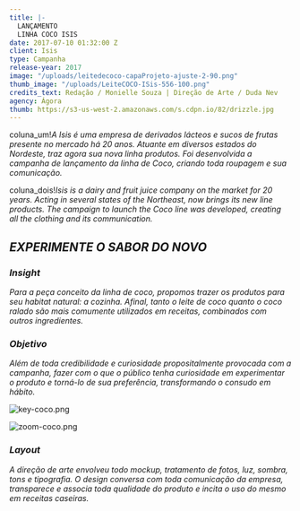 ```yaml
---
title: |-
  LANÇAMENTO
  LINHA COCO ISIS
date: 2017-07-10 01:32:00 Z
client: Isis
type: Campanha
release-year: 2017
image: "/uploads/leitedecoco-capaProjeto-ajuste-2-90.png"
thumb_image: "/uploads/LeiteCOCO-ISis-556-100.png"
credits_text: Redação / Monielle Souza | Direção de Arte / Duda Nev
agency: Ágora
thumb: https://s3-us-west-2.amazonaws.com/s.cdpn.io/82/drizzle.jpg
---
```


coluna_um!*A Isis é uma empresa de derivados lácteos e sucos de frutas presente no mercado há 20 anos. Atuante em diversos estados do Nordeste, traz agora sua nova linha produtos. Foi desenvolvida a campanha de lançamento da linha de Coco, criando toda roupagem e sua comunicação.*

coluna_dois!*Isis is a dairy and fruit juice company on the market for 20 years. Acting in several states of the Northeast, now brings its new line products. The campaign to launch the Coco line was developed, creating all the clothing and its communication.*

## *EXPERIMENTE O SABOR DO NOVO*

<div class="row margin-mobile">
<div class="col-sm-6" markdown="1">

### ***Insight***

*Para a peça conceito da linha de coco, propomos trazer os produtos para seu habitat natural: a cozinha. Afinal, tanto o leite de coco quanto o coco ralado são mais comumente utilizados em receitas, combinados com outros ingredientes.*

</div>

<div class="col-sm-6" markdown="1">

### ***Objetivo***

*Além de toda credibilidade e curiosidade propositalmente provocada com a campanha, fazer com o que o público tenha curiosidade em experimentar o produto e torná-lo de sua preferência, transformando o consudo em hábito.*

</div>
</div>

![key-coco.png](/uploads/key-coco.png)


![zoom-coco.png](/uploads/zoom-coco.png)

<div class="row margin-mobile">
<div class="col-sm-6" markdown="1">

### ***Layout***

*A direção de arte envolveu todo mockup, tratamento de fotos, luz, sombra, tons e tipografia. O design conversa com toda comunicação da empresa, transparece e associa toda qualidade do produto e incita o uso do mesmo em receitas caseiras.*

</div>
</div>


